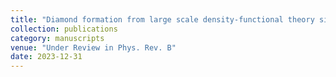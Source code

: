 ```yaml
---
title: "Diamond formation from large scale density-functional theory simulations"
collection: publications
category: manuscripts
venue: "Under Review in Phys. Rev. B"
date: 2023-12-31
---
```

